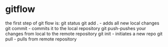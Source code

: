 # gitflow

the first step of git flow is: git status
git add . - adds all new local changes
git commit - commits it to the local repository
git push-pushes your changes from local to the remote repository
git init - initiates a new repo
git pull - pulls from remote repository

